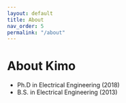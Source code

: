 ```yaml
---
layout: default
title: About
nav_order: 5
permalink: "/about"
---
```


# About Kimo
* Ph.D in Electrical Engineering (2018)
* B.S. in Electrical Engineering (2013)

